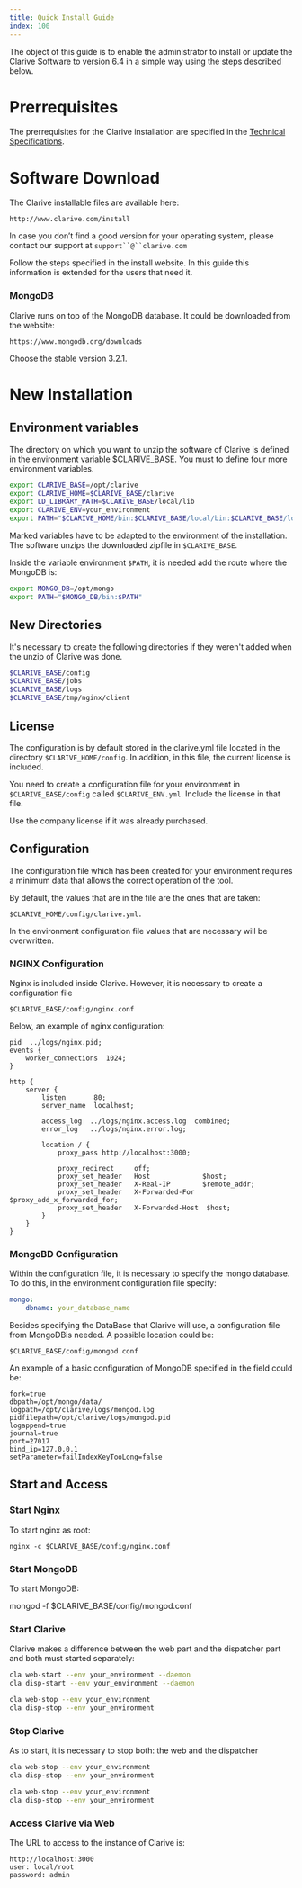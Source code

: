 ```yaml
---
title: Quick Install Guide
index: 100
---
```


The object of this guide is to enable the administrator to install
or update the Clarive Software to version 6.4 in a simple way using the steps described below.

# Prerrequisites

The prerrequisites for the Clarive installation are
specified in the [Technical Specifications](install/specs).

# Software Download

The Clarive installable files are available here:

    http://www.clarive.com/install

In case you don’t find a good version for your operating system,
please contact our support at `support``@``clarive.com`

Follow the steps specified in the install website.
In this guide this information is extended for the users that need it.

### MongoDB

Clarive runs on top of the MongoDB database.
It could be downloaded from the website:

    https://www.mongodb.org/downloads

Choose the stable version 3.2.1.

# New Installation

## Environment variables

The directory on which you want to unzip the software of
Clarive is defined in the environment variable $CLARIVE_BASE.
You must to define four more environment variables.

```bash
export CLARIVE_BASE=/opt/clarive
export CLARIVE_HOME=$CLARIVE_BASE/clarive
export LD_LIBRARY_PATH=$CLARIVE_BASE/local/lib
export CLARIVE_ENV=your_environment
export PATH="$CLARIVE_HOME/bin:$CLARIVE_BASE/local/bin:$CLARIVE_BASE/local/sbin:$PATH"
```
Marked variables have to be adapted to the environment of
the installation. The software unzips the downloaded zipfile in `$CLARIVE_BASE`.

Inside the variable environment `$PATH`, it is needed add the route where the MongoDB is:

```bash
export MONGO_DB=/opt/mongo
export PATH="$MONGO_DB/bin:$PATH"
```

## New Directories

It's necessary to create the following directories if they weren't added when the
unzip of Clarive was done.

```bash
$CLARIVE_BASE/config
$CLARIVE_BASE/jobs
$CLARIVE_BASE/logs
$CLARIVE_BASE/tmp/nginx/client
```

## License

The configuration is by default stored in the clarive.yml file located in the
directory `$CLARIVE_HOME/config`. In addition, in this file, the current license is included.

You need to create a configuration file for your environment in
`$CLARIVE_BASE/config` called `$CLARIVE_ENV.yml`. Include the license in that file.

Use the company license if it was already purchased.

## Configuration

The configuration file which has been created for your environment
requires a minimum data that allows the correct operation of the tool.

By default, the values that are in the file are the ones that are taken:

    $CLARIVE_HOME/config/clarive.yml.

In the environment configuration file values that are necessary will be overwritten.

### NGINX Configuration

Nginx is included inside Clarive. However, it is necessary
to create a configuration file

    $CLARIVE_BASE/config/nginx.conf

Below, an example of nginx configuration:

```nginx
pid  ../logs/nginx.pid;
events {
    worker_connections  1024;
}

http {
    server {
        listen       80;
        server_name  localhost;

        access_log  ../logs/nginx.access.log  combined;
        error_log   ../logs/nginx.error.log;

        location / {
            proxy_pass http://localhost:3000;

            proxy_redirect     off;
            proxy_set_header   Host             $host;
            proxy_set_header   X-Real-IP        $remote_addr;
            proxy_set_header   X-Forwarded-For  $proxy_add_x_forwarded_for;
            proxy_set_header   X-Forwarded-Host  $host;
        }
    }
}
```

### MongoBD Configuration

Within the configuration file, it is necessary to specify the mongo database.
To do this, in the environment configuration file specify:

```yaml
mongo:
    dbname: your_database_name
```

Besides specifying the DataBase that Clarive will use, a configuration file from MongoDBis needed.
A possible location could be:

    $CLARIVE_BASE/config/mongod.conf

An example of a basic configuration of MongoDB
specified in the field could be:

```properties
fork=true
dbpath=/opt/mongo/data/
logpath=/opt/clarive/logs/mongod.log
pidfilepath=/opt/clarive/logs/mongod.pid
logappend=true
journal=true
port=27017
bind_ip=127.0.0.1
setParameter=failIndexKeyTooLong=false
```

## Start and Access

### Start Nginx

To start nginx as root:

    nginx -c $CLARIVE_BASE/config/nginx.conf

### Start MongoDB

To start MongoDB:

mongod -f $CLARIVE_BASE/config/mongod.conf

### Start Clarive

Clarive makes a difference between the web part
and the dispatcher part and both must started separately:

```bash
cla web-start --env your_environment --daemon
cla disp-start --env your_environment --daemon

cla web-stop --env your_environment
cla disp-stop --env your_environment
```

### Stop Clarive

As to start, it is necessary to stop both: the web and the dispatcher

```bash
cla web-stop --env your_environment
cla disp-stop --env your_environment

cla web-stop --env your_environment
cla disp-stop --env your_environment
```

### Access Clarive via Web

The URL to access to the instance of Clarive is:

    http://localhost:3000
    user: local/root
    password: admin

